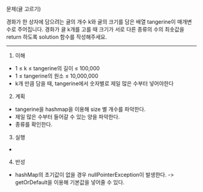 문제(귤 고르기)

경화가 한 상자에 담으려는 귤의 개수 k와 귤의 크기를 담은 배열 tangerine이 매개변수로 주어집니다. 
경화가 귤 k개를 고를 때 크기가 서로 다른 종류의 수의 최솟값을 return 하도록 solution 함수를 작성해주세요.

---

1. 이해
- 1 ≤ k ≤ tangerine의 길이 ≤ 100,000
- 1 ≤ tangerine의 원소 ≤ 10,000,000
- k개 만큼 담을 때, tangerine에서 숫자별로 제일 많은 수부터 넣어야한다

2. 계획
- tangerine을 hashmap을 이용해 size 별 개수를 파악한다.
- 제일 많은 수부터 들어갈 수 있는 양을 파악한다.
- 종류를 확인한다.

3. 실행
- 

4. 반성
- hashMap의 초기값이 없을 경우 nullPointerException이 발생한다. -> getOrDefault을 이용해 기본값을 넣어줄 수 있다.